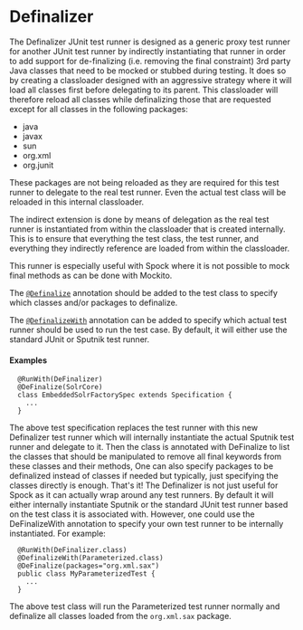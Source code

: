 # Definalizer
The Definalizer JUnit test runner is designed as a generic proxy test runner for another JUnit test runner by indirectly instantiating that runner in order to add support for de-finalizing (i.e. removing the final constraint) 3rd party Java classes that need to be mocked or stubbed during testing. 
It does so by creating a classloader designed with an aggressive strategy where it will load all classes first before delegating to its parent. This classloader will therefore reload all classes while definalizing those that are requested except for all classes in the following packages:
* java
* javax
* sun
* org.xml
* org.junit

These packages are not being reloaded as they are required for this test runner to delegate to the real test runner. Even the actual test class will be reloaded in this internal classloader.

The indirect extension is done by means of delegation as the real test runner is instantiated from within the classloader that is created internally. 
This is to ensure that everything the test class, the test runner, and everything they indirectly reference are loaded from within the classloader.

This runner is especially useful with Spock where it is not possible to mock final methods as can be done with Mockito.

The [`@Definalize`](../definalizer/src/main/java/org/codice/junit/extension/Definalize.java) annotation should be added to the test class to specify which classes and/or packages to definalize.

The [`@DefinalizeWith`](../definalizer/src/main/java/org/codice/junit/extension/DefinalizeWith.java) annotation can be added to specify which actual test runner should be used to run the test case. By default, it will either use the standard JUnit or Sputnik test runner.

#### Examples
```
  @RunWith(DeFinalizer)
  @DeFinalize(SolrCore)
  class EmbeddedSolrFactorySpec extends Specification {
    ...
  }
```
The above test specification replaces the test runner with this new Definalizer test runner which will internally instantiate the actual Sputnik test runner and delegate to it. Then the class is annotated with DeFinalize to list the classes that should be manipulated to remove all final keywords from these classes and their methods,  One can also specify packages to be definalized instead of classes if needed but typically, just specifying the classes directly is enough.
 That's it!
 The Definalizer is not just useful for Spock as it can actually wrap around any test runners. By default it will either internally instantiate Sputnik or the standard JUnit test runner based on the test class it is associated with. However, one could use the DeFinalizeWith annotation to specify your own test runner to be internally instantiated. For example:
```
  @RunWith(DeFinalizer.class)
  @DefinalizeWith(Parameterized.class)
  @DeFinalize(packages="org.xml.sax")
  public class MyParameterizedTest {
    ...
  }
```
The above test class will run the Parameterized test runner normally and definalize all classes loaded from the `org.xml.sax` package.